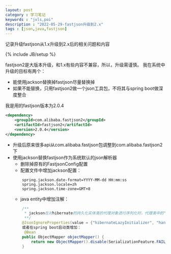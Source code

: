 ```yaml
---
layout: post
category : 学习笔记
keywords : "jxls,poi"
description : "2022-05-29-fastjson升级到2.x"
tags : [json,java,fastjson]
---
```


 记录升级fastjson从1.x升级到2.x后的相关问题和内容
<!--break-->

{% include JB/setup %}

fastjson2是大版本升级，和1.x有些内容不兼容，所以，升级需谨慎。
我在系统中升级的目标有两个：
- 能使用jackson替换掉fastjson尽量替换掉
- 如果不能替换，只用fastjson2做一个json工具包，不将其与spring boot做深度整合

我是用的fastjson版本为2.0.4
```xml
<dependency>
    <groupId>com.alibaba.fastjson2</groupId>
    <artifactId>fastjson2</artifactId>
    <version>2.0.4</version>
</dependency>
```
- 升级后原来很多api从com.alibaba.fastjson包调整到com.alibaba.fastjson2下
- 使用jackson替换fastjson作为系统默认的json解析器
	+ 删除掉原有的FastjsonConfig配置
	+ 配置文件中增加jackson配置：
	```properties
		spring.jackson.date-format=YYYY-MM-dd HH:mm:ss
		spring.jackson.locale=zh
		spring.jackson.time-zone=GMT+8
	```
	+ java entity中增加注解：
	```java
		/**
		 * jackson在对hibernate的持久化实体类的代理对象进行序列化时，代理类中的"hibernateLazyInitializer"属性为空，触发了系列化规划SerializationFeature.FAIL_ON_EMPTY_BEANS，即“出现空Bean时触发序列化失败”！
		 **/
		@JsonIgnoreProperties(value = {"hibernateLazyInitializer", "handler"})
		或者在spring boot启动类增加：
		 @Bean
	    public ObjectMapper objectMapper() {
	        return new ObjectMapper().disable(SerializationFeature.FAIL_ON_EMPTY_BEANS);
	    }

	```